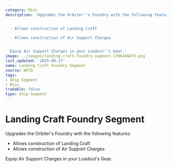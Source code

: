 ```yaml
---
category: Misc
description: 'Upgrades the Orbiter''s Foundry with the following features:


  - Allows construction of Landing Craft

  - Allows construction of Air Support Charges


  Equip Air Support Charges in your Loadout''s Gear.'
image: ../images/landing-craft-foundry-segment-1706449475.png
last_updated: '2025-09-17'
name: Landing Craft Foundry Segment
source: WFCD
tags:
- Ship Segment
- Misc
tradable: false
type: Ship Segment
---
```


# Landing Craft Foundry Segment

Upgrades the Orbiter's Foundry with the following features:

- Allows construction of Landing Craft
- Allows construction of Air Support Charges

Equip Air Support Charges in your Loadout's Gear.

